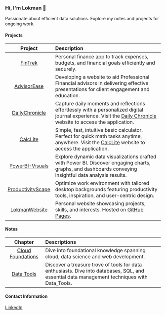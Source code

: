 ### Hi, I'm Lokman 👋
Passionate about efficient data solutions. Explore my notes and projects for ongoing work.

#### Projects
| **Project** | **Description** |
|:-----------:|:----------------|
|[FinTrek](https://github.com/lokmanTech/FinTrek)| Personal finance app to track expenses, budgets, and financial goals efficiently and securely.|
|[AdvisorEase](https://github.com/lokmanTech/AdvisorEase)| Developing a website to aid Professional Financial advisors in delivering effective presentations for client engagement and education.|
|[DailyChronicle](https://github.com/lokmanTech/DailyChronicle)| Capture daily moments and reflections effortlessly with a personalized digital journal experience. Visit the [Daily Chronicle](https://lokmanTech.github.io/DailyChronicle) website to access the application.|
|[CalcLite](https://github.com/lokmanTech/CalcLite)|  Simple, fast, intuitive basic calculator. Perfect for quick math tasks anytime, anywhere. Visit the [CalcLite](https://lokmanTech.github.io/CalcLite) website to access the application.|
|[PowerBI-Visuals](https://github.com/lokmanTech/PowerBI-Visuals)| Explore dynamic data visualizations crafted with Power BI. Discover engaging charts, graphs, and dashboards conveying insightful data analysis results.|
| <a href="https://www.behance.net/gallery/197843689/ProductivityScape" target="_blank">ProductivityScape</a> | Optimize work environment with tailored desktop backgrounds featuring productivity tools, inspiration, and user-centric design.|
|[LokmanWebsite](https://lokmantech.github.io/)| Personal website showcasing projects, skills, and interests. Hosted on [GitHub Pages](https://github.com/lokmanTech/lokmantech.github.io). |

#### Notes
| **Chapter** | **Descriptions** |
|:-----------:|:-----------------|
|[Cloud Foundations](https://github.com/lokmanTech/cloud_foundations)|Dive into foundational knowledge spanning cloud, data science and web development.|
|[Data Tools](https://github.com/lokmanTech/Data_Tools)| Discover a treasure trove of tools for data enthusiasts. Dive into databases, SQL, and essential data management techniques with Data_Tools. |

#### Contact Information
[LinkedIn](https://www.linkedin.com/in/lhakimnazri)
